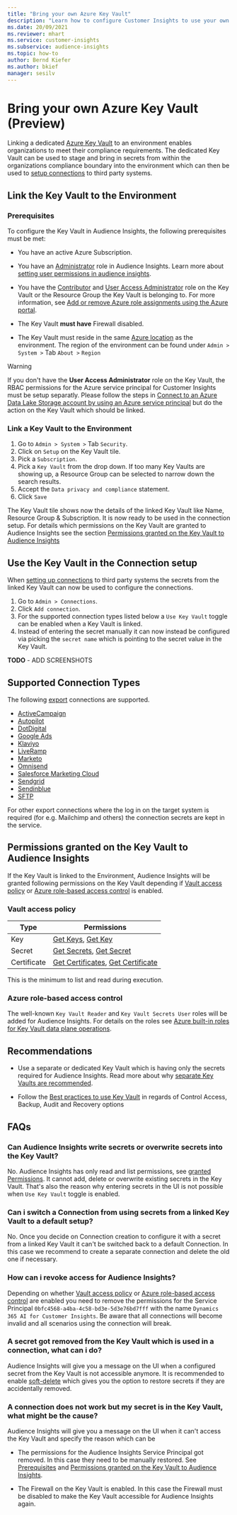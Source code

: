 ```yaml
---
title: "Bring your own Azure Key Vault"
description: "Learn how to configure Customer Insights to use your own Key Vault."
ms.date: 20/09/2021
ms.reviewer: mhart
ms.service: customer-insights
ms.subservice: audience-insights
ms.topic: how-to
author: Bernd Kiefer
ms.author: bkief
manager: sesilv
---
```


# Bring your own Azure Key Vault (Preview)

Linking a dedicated [Azure Key Vault](https://docs.microsoft.com/azure/key-vault/general/basic-concepts) to an environment enables organizations to meet their compliance requirements.
The dedicated Key Vault can be used to stage and bring in secrets from within the organizations compliance boundary into the environment which can then be used to [setup connections](https://docs.microsoft.com/dynamics365/customer-insights/audience-insights/connections) to third party systems.

## Link the Key Vault to the Environment

### Prerequisites

To configure the Key Vault in Audience Insights, the following prerequisites must be met:

* You have an active Azure Subscription.

* You have an [Administrator](permissions.md#adminstrator) role in Audience Insights. Learn more about [setting user permissions in audience insights](permissions.md#assign-roles-and-permissions).

* You have the [Contributor](https://docs.microsoft.com/azure/role-based-access-control/built-in-roles#contributor) and [User Access Administrator](https://docs.microsoft.com/azure/role-based-access-control/built-in-roles#user-access-administrator) role on the Key Vault or the Resource Group the Key Vault is belonging to. For more information, see [Add or remove Azure role assignments using the Azure portal](https://docs.microsoft.com/azure/role-based-access-control/role-assignments-portal).

* The Key Vault **must have** Firewall disabled.

* The Key Vault must reside in the same [Azure location](https://azure.microsoft.com/global-infrastructure/geographies/#overview) as the environment. The region of the environment can be found under `Admin > System >` Tab `About >`  `Region`

 Warning

If you don't have the **User Access Administrator** role on the Key Vault, the RBAC permissions for the Azure service principal for Customer Insights must be setup separatly. Please follow the steps in [Connect to an Azure Data Lake Storage account by using an Azure service principal](https://docs.microsoft.com/dynamics365/customer-insights/audience-insights/connect-service-principal) but do the action on the Key Vault which should be linked.

### Link a Key Vault to the Environment

1. Go to `Admin > System >` Tab `Security`.
1. Click on `Setup` on the Key Vault tile.
1. Pick a `Subscription`.
1. Pick a `Key Vault` from the drop down. If too many Key Vaults are showing up, a Resource Group can be selected to narrow down the search results.
1. Accept the `Data privacy and compliance` statement.
1. Click `Save`

The Key Vault tile shows now the details of the linked Key Vault like Name, Resource Group & Subscription. It is now ready to be used in the connection setup.
For details which permissions on the Key Vault are granted to Audience Insights see the section [Permissions granted on the Key Vault to Audience Insights](#)

## Use the Key Vault in the Connection setup

When [setting up connections](https://docs.microsoft.com/dynamics365/customer-insights/audience-insights/connections) to third party systems the secrets from the linked Key Vault can now be used to configure the connections.

1. Go to `Admin > Connections`.
1. Click `Add connection`.
1. For the supported connection types listed below a `Use Key Vault` toggle can be enabled when a Key Vault is linked.
1. Instead of entering the secret manually it can now instead be configured via picking the `secret name` which is pointing to the secret value in the Key Vault.

**TODO** - ADD SCREENSHOTS

## Supported Connection Types

The following [export](export-destinations.md) connections are supported.

* [ActiveCampaign](export-active-campaign.md)
* [Autopilot](export-autopilot.md)
* [DotDigital](export-dotdigital.md)
* [Google Ads](export-google-ads.md)
* [Klaviyo](export-klaviyo.md)
* [LiveRamp](export-liveramp.md)
* [Marketo](export-marketo)
* [Omnisend](export-omnisend.md)
* [Salesforce Marketing Cloud](export-salesforce.md)
* [Sendgrid](export-sendgrid.md)
* [Sendinblue](export-sendinblue.md)
* [SFTP](export-sftp.md)

For other export connections where the log in on the target system is required (for e.g. Mailchimp and others) the connection secrets are kept in the service.

## Permissions granted on the Key Vault to Audience Insights

If the Key Vault is linked to the Environment, Audience Insights will be granted following permissions on the Key Vault depending if [Vault access policy](https://docs.microsoft.com/azure/key-vault/general/assign-access-policy?tabs=azure-portal) or [Azure role-based access control](https://docs.microsoft.com/azure/key-vault/general/rbac-guide?tabs=azure-cli) is enabled.

### Vault access policy

| Type        | Permissions                                                                                                                                                        |
| ----------- | ------------------------------------------------------------------------------------------------------------------------------------------------------------------ |
| Key         | [Get Keys](https://docs.microsoft.com/rest/api/keyvault/get-keys), [Get Key](https://docs.microsoft.com/rest/api/keyvault/get-key)                                 |
| Secret      | [Get Secrets](https://docs.microsoft.com/rest/api/keyvault/get-secrets), [Get Secret](https://docs.microsoft.com/rest/api/keyvault/get-secret)                     |
| Certificate | [Get Certificates](https://docs.microsoft.com/rest/api/keyvault/get-certificates), [Get Certificate](https://docs.microsoft.com/rest/api/keyvault/get-certificate) |

This is the minimum to list and read during execution.

### Azure role-based access control

The well-known `Key Vault Reader` and `Key Vault Secrets User` roles will be added for Audience Insights. For details on the roles see [Azure built-in roles for Key Vault data plane operations](https://docs.microsoft.com/azure/key-vault/general/rbac-guide?tabs=azure-cli).

## Recommendations

* Use a separate or dedicated Key Vault which is having only the secrets required for Audience Insights. Read more about why [separate Key Vaults are recommended](https://docs.microsoft.com/azure/key-vault/general/best-practices#why-we-recommend-separate-key-vaults).

* Follow the [Best practices to use Key Vault](https://docs.microsoft.com/azure/key-vault/general/best-practices#turn-on-logging) in regards of Control Access, Backup, Audit and Recovery options

## FAQs

### Can Audience Insights write secrets or overwrite secrets into the Key Vault?

No. Audience Insights has only read and list permissions, see [granted Permissions](#permissions-granted-on-the-key-vault-to-audience-insights). It cannot add, delete or overwrite existing secrets in the Key Vault. That's also the reason why entering secrets in the UI is not possible when `Use Key Vault` toggle is enabled.

### Can i switch a Connection from using secrets from a linked Key Vault to a default setup?

No. Once you decide on Connection creation to configure it with a secret from a linked Key Vault it can't be switched back to a default Connection. In this case we recommend to create a separate connection and delete the old one if necessary.

### How can i revoke access for Audience Insights?

Depending on whether [Vault access policy](https://docs.microsoft.com/azure/key-vault/general/assign-access-policy?tabs=azure-portal) or [Azure role-based access control](https://docs.microsoft.com/azure/key-vault/general/rbac-guide?tabs=azure-cli) are enabled you need to remove the permissions for the Service Principal `0bfc4568-a4ba-4c58-bd3e-5d3e76bd7fff` with the name `Dynamics 365 AI for Customer Insights`. Be aware that all connections will become invalid and all scenarios using the connection will break.

### A secret got removed from the Key Vault which is used in a connection, what can i do?

Audience Insights will give you a message on the UI when a configured secret from the Key Vault is not accessible anymore. It is recommended to enable [soft-delete](https://docs.microsoft.com/azure/key-vault/general/soft-delete-overview) which gives you the option to restore secrets if they are accidentally removed.

### A connection does not work but my secret is in the Key Vault, what might be the cause?

Audience Insights will give you a message on the UI when it can't access the Key Vault and specify the reason which can be

* The permissions for the Audience Insights Service Principal got removed. In this case they need to be manually restored. See [Prerequisites](#prerequisites) and [Permissions granted on the Key Vault to Audience Insights](#permissions-granted-on-the-key-vault-to-audience-insights).

* The Firewall on the Key Vault is enabled. In this case the Firewall must be disabled to make the Key Vault accessible for Audience Insights again.